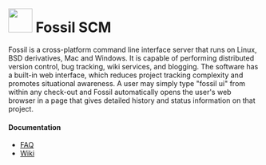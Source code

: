 # <img src="https://cdn.jsdelivr.net/gh/brunoyb/chocolatey-packages@50ec1ea7283b01fafc968d92305ee8bcbb72a6ed/_personal/fossil/icon.png" width="48" height="48" /> Fossil SCM


Fossil is a cross-platform command line interface server that runs on Linux, BSD derivatives, Mac and Windows. It is capable of performing distributed version control, bug tracking, wiki services, and blogging. The software has a built-in web interface, which reduces project tracking complexity and promotes situational awareness. A user may simply type "fossil ui" from within any check-out and Fossil automatically opens the user's web browser in a page that gives detailed history and status information on that project.

#### Documentation

* [FAQ](https://www.fossil-scm.org/fossil/doc/trunk/www/faq.wiki)
* [Wiki](https://www.fossil-scm.org/fossil/wcontent?all=1)
